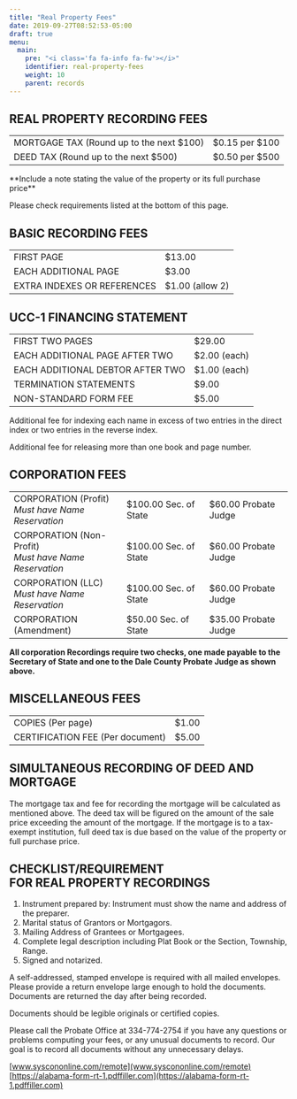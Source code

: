 ```yaml
---
title: "Real Property Fees"
date: 2019-09-27T08:52:53-05:00
draft: true
menu:
  main:
    pre: "<i class='fa fa-info fa-fw'></i>"
    identifier: real-property-fees
    weight: 10
    parent: records
---
```

## REAL PROPERTY RECORDING FEES

|                                             |                |
| ------------------------------------------- | -------------- |
| MORTGAGE TAX (Round up to the next $100)		| $0.15 per $100 |
| DEED TAX (Round up to the next $500)				| $0.50 per $500 |


<div class="text-center">
**Include a note stating the value of the property or its full purchase price**

Please check requirements listed at the bottom of this page.  
</div>

## BASIC RECORDING FEES

|                             |                 |
| --------------------------- | --------------- |
| FIRST PAGE								  | $13.00          |
| EACH ADDITIONAL PAGE				|	$3.00           |
| EXTRA INDEXES OR REFERENCES	| $1.00 (allow 2) |

## UCC-1 FINANCING STATEMENT

|                                   |               |
| --------------------------------- | ------------- |
| FIRST TWO PAGES							      | $29.00        |
| EACH ADDITIONAL PAGE AFTER TWO		|	$2.00 (each)  |
| EACH ADDITIONAL DEBTOR AFTER TWO	|	$1.00 (each)  |
| TERMINATION STATEMENTS					  | $9.00         |
| NON-STANDARD FORM FEE					    | $5.00         |

<div class="text-center">

Additional fee for indexing each name in excess of two entries in the direct index or two entries in the reverse index.

Additional fee for releasing more than one book and page number.
</div>


## CORPORATION FEES

|                                                             |                       |               |
| ----------------------------------------------------------- | --------------------- | ------------- |
| CORPORATION (Profit) <br />*Must have Name Reservation*     | $100.00 Sec. of State | $60.00 Probate Judge |
| CORPORATION (Non-Profit) <br />*Must have Name Reservation* | $100.00 Sec. of State | $60.00 Probate Judge |
| CORPORATION (LLC) <br />*Must have Name Reservation*	      | $100.00 Sec. of State | $60.00 Probate Judge |
| CORPORATION (Amendment)				                              | $50.00 Sec. of State  | $35.00 Probate Judge |

**All corporation Recordings require two checks, one made payable to the Secretary of State and one to the Dale County Probate Judge as shown above.**

## MISCELLANEOUS FEES

|                                   |       |
| --------------------------------- | ----- |
| COPIES (Per page)							    | $1.00 |
| CERTIFICATION FEE (Per document)	|	$5.00 |

## SIMULTANEOUS RECORDING OF DEED AND MORTGAGE
The mortgage tax and fee for recording the mortgage will be calculated as mentioned above.  The deed tax will be figured on the amount of the sale price exceeding the amount of the mortgage.  If the mortgage is to a tax-exempt institution, full deed tax is due based on the value of the property or full purchase price.  

## CHECKLIST/REQUIREMENT<br />FOR REAL PROPERTY RECORDINGS
1. Instrument prepared by: Instrument must show the name and address of the preparer.
2. Marital status of Grantors or Mortgagors.
3. Mailing Address of Grantees or Mortgagees.
4. Complete legal description including Plat Book or the Section, Township, Range.  
5. Signed and notarized.  

A self-addressed, stamped envelope is required with all mailed envelopes.  Please provide a return envelope large enough to hold the documents.  Documents are returned the day after being recorded.  

Documents should be legible originals or certified copies.

Please call the Probate Office at 334-774-2754 if you have any questions or problems computing your fees, or any unusual documents to record.  Our goal is to record all documents without any unnecessary delays. 

[www.syscononline.com/remote](www.syscononline.com/remote)  
[https://alabama-form-rt-1.pdffiller.com](https://alabama-form-rt-1.pdffiller.com)

